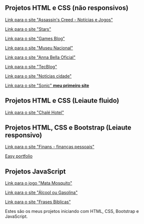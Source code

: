 <h2>Projetos HTML e CSS (não responsivos)</h2>

<a href="https://renan225.github.io/Projetos-iniciando/assassinscreed/index.html">Link para o site "Assassin's Creed - Notícias e Jogos"</a>

<a href="https://renan225.github.io/Projetos-iniciando/estrelas/">Link para o site "Stars"</a>

<a href="https://renan225.github.io/Projetos-iniciando/games/">Link para o site "Games Blog"</a> 
 
<a href="https://renan225.github.io/Projetos-iniciando/Museu%20Nacional/">Link para o site "Museu Nacional"</a> 
 
<a href="https://renan225.github.io/Projetos-iniciando/Projeto%20AnnaBella/">Link para o site "Anna Bella Oficial"</a> 
 
<a href="https://renan225.github.io/Projetos-iniciando/TecBlog/">Link para o site "TecBlog"</a> 

<a href="https://renan225.github.io/Projetos-iniciando/noticias-cidade/">Link para o site "Notícias cidade"</a> 

<a href="https://renan225.github.io/Projetos-iniciando/sonic/">Link para o site "Sonic" <strong>meu primeiro site</strong></a>

<h2>Projetos HTML e CSS (Leiaute fluido)</h2>

<a href="https://renan225.github.io/Projetos-iniciando/chale-hotel/">Link para o site "Chalé Hotel"</a>

<h2>Projetos HTML, CSS e Bootstrap (Leiaute responsivo)</h2>

<a href="https://renan225.github.io/Projetos-iniciando/finans/">Link para o site "Finans - finanças pessoais"</a>

<a href="https://renan225.github.io/Projetos-iniciando/easy-portfolio/index.html"> Easy portfolio </a>

<h2>Projetos JavaScript</h2>
 
<a href="https://renan225.github.io/Projetos-iniciando/app2/index.html">Link para o jogo "Mata Mosquito"</a>

<a href="https://renan225.github.io/Projetos-iniciando/alcool-gasolina/">Link para o site "Álcool ou Gasolina"</a>

<a href="https://renan225.github.io/Projetos-iniciando/frases-biblicas/">Link para o site "Frases Biblicas"</a>

 Estes são os meus projetos iniciando com HTML, CSS, Bootstrap e JavaScript.

    
